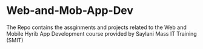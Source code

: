 # Web-and-Mob-App-Dev
The Repo contains the assginments and projects related to the Web and Mobile Hyrib App Development course provided by Saylani Mass IT Training (SMIT)
